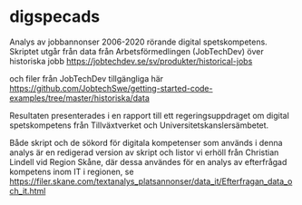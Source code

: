 # digspecads
Analys av jobbannonser 2006-2020 rörande digital spetskompetens. Skriptet utgår från data från Arbetsförmedlingen (JobTechDev) över historiska jobb https://jobtechdev.se/sv/produkter/historical-jobs

och filer från JobTechDev tillgängliga här
https://github.com/JobtechSwe/getting-started-code-examples/tree/master/historiska/data

Resultaten presenterades i en rapport till ett regeringsuppdraget om digital spetskompetens från Tillväxtverket och Universitetskanslersämbetet.

Både skript och de sökord för digitala kompetenser som används i denna analys är en redigerad version av skript och listor vi erhöll från Christian Lindell vid Region Skåne, där dessa användes för en analys av efterfrågad kompetens inom IT i regionen, se https://filer.skane.com/textanalys_platsannonser/data_it/Efterfragan_data_och_it.html 
